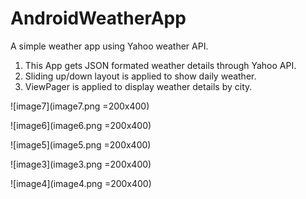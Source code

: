 # AndroidWeatherApp
A simple weather app using Yahoo weather API.

1. This App gets JSON formated weather details through Yahoo API.
2. Sliding up/down layout is applied to show daily weather.
3. ViewPager is applied to display weather details by city.

![image7](image7.png =200x400)

![image6](image6.png =200x400)

![image5](image5.png =200x400)

![image3](image3.png =200x400)

![image4](image4.png =200x400)
